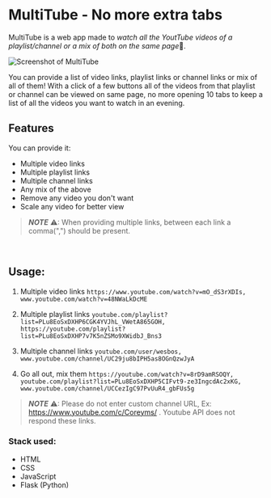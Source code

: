 # MultiTube - No more extra tabs

MultiTube is a web app made to *watch all the YoutTube videos of a playlist/channel or a mix of both on the same page*🤯.

![Screenshot of MultiTube](https://i.imgur.com/F5m2NHA.png)

You can provide a list of video links, playlist links or channel links or mix of all of them! With a click of a few buttons all of the videos from that playlist or channel can be viewed on same page, no more opening 10 tabs to keep a list of all the videos you want to watch in an evening.

## Features

You can provide it:

- Multiple video links
- Multiple playlist links
- Multiple channel links
- Any mix of the above
- Remove any video you don't want
- Scale any video for better view

> **_NOTE_** ⚠: When providing multiple links, between each link a comma(",") should be present.

<br>

## Usage:

1. Multiple video links
   `https://www.youtube.com/watch?v=mO_dS3rXDIs, www.youtube.com/watch?v=48NWaLkDcME`

2. Multiple playlist links
   `youtube.com/playlist?list=PLu8EoSxDXHP6CGK4YVJhL_VWetA865GOH, https://youtube.com/playlist?list=PLu8EoSxDXHP7v7K5nZSMo9XWidbJ_Bns3`

3. Multiple channel links
   `youtube.com/user/wesbos, www.youtube.com/channel/UC29ju8bIPH5as8OGnQzwJyA`

4. Go all out, mix them
   `https://youtube.com/watch?v=8rD9amRSOQY, youtube.com/playlist?list=PLu8EoSxDXHP5CIFvt9-ze3IngcdAc2xKG, www.youtube.com/channel/UCCezIgC97PvUuR4_gbFUs5g`

> **_NOTE_** ⚠: Please do not enter custom channel URL, Ex: https://www.youtube.com/c/Coreyms/ . Youtube API does not respond these links.

### Stack used:

- HTML
- CSS
- JavaScript
- Flask (Python)
